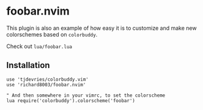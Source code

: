 # foobar.nvim

This plugin is also an example of how easy it is to customize and make new colorschemes based on `colorbuddy`.

Check out `lua/foobar.lua`

## Installation

```vim
use 'tjdevries/colorbuddy.vim'
use 'richard8003/foobar.nvim'

" And then somewhere in your vimrc, to set the colorscheme
lua require('colorbuddy').colorscheme('foobar')
```
